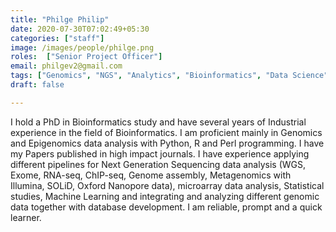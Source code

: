 ```yaml
---
title: "Philge Philip"
date: 2020-07-30T07:02:49+05:30
categories: ["staff"]
image: /images/people/philge.png
roles:  ["Senior Project Officer"] 
email: philgev2@gmail.com
tags: ["Genomics", "NGS", "Analytics", "Bioinformatics", "Data Science"]
draft: false

---
```



I hold a PhD in Bioinformatics study and have several years of Industrial experience in the field of Bioinformatics. I am proficient mainly in Genomics and Epigenomics data analysis with Python, R and Perl programming. I have my Papers published in high impact journals. I have experience applying different pipelines for Next Generation Sequencing data analysis (WGS, Exome, RNA-seq, ChIP-seq, Genome assembly, Metagenomics with Illumina, SOLiD, Oxford Nanopore data), microarray data analysis, Statistical studies, Machine Learning and integrating and analyzing different genomic data together with database development. I am reliable, prompt and a quick learner.